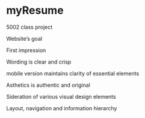 # myResume
5002 class project


Website’s goal

First impression

Wording is clear and crisp 

mobile version maintains clarity of essential elements

Asthetics is authentic and original 

Sideration of various visual design elements

Layout, navigation and information hierarchy
